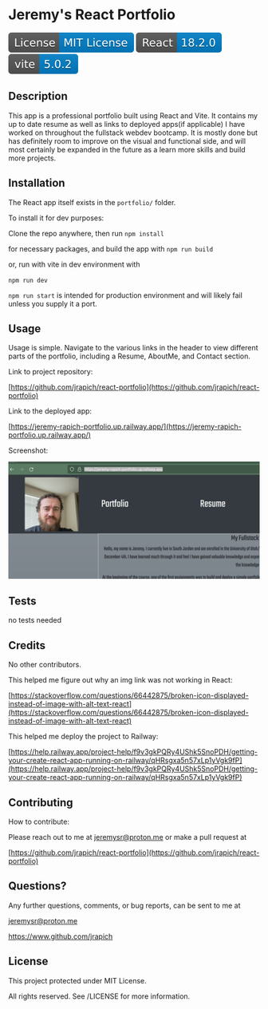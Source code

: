 
# Jeremy's React Portfolio

<img src='./badges//license.svg'>        <img src='./badges//React-18.2.0.svg'>    <img src='./badges/vite-5.0.2.svg'>

## Description
This app is a professional portfolio built using React and Vite. It contains my up to date resume as well as links to deployed apps(if applicable) I have worked on throughout the fullstack webdev bootcamp. It is mostly done but has definitely room to improve on the visual and functional side, and will most certainly be expanded in the future as a learn more skills and build more projects.

## Installation
The React app itself exists in the `portfolio/` folder. 

To install it for dev purposes:     

Clone the repo anywhere, then run `npm install` 

for necessary packages, and build the app with `npm run build` 

or, run with vite in dev environment with 

`npm run dev`     

`npm run start` is intended for production environment and will likely fail unless you supply it a port.

## Usage
Usage is simple. Navigate to the various links in the header to  view different parts of the portfolio, including  a Resume, AboutMe, and Contact section.

Link to project repository: 

[https://github.com/jrapich/react-portfolio](https://github.com/jrapich/react-portfolio)

Link to the deployed app:

[https://jeremy-rapich-portfolio.up.railway.app/](https://jeremy-rapich-portfolio.up.railway.app/)

Screenshot:

![Screenshot](./badges/screenshot.png)

## Tests
no tests needed

## Credits
No other contributors.

This helped me figure out why an img link was not working in React:

[https://stackoverflow.com/questions/66442875/broken-icon-displayed-instead-of-image-with-alt-text-react](https://stackoverflow.com/questions/66442875/broken-icon-displayed-instead-of-image-with-alt-text-react)

This helped me deploy the project to Railway:

[https://help.railway.app/project-help/f9v3gkPQRy4UShk5SnoPDH/getting-your-create-react-app-running-on-railway/qHRsgxa5n57xLp1yVgk9fP](https://help.railway.app/project-help/f9v3gkPQRy4UShk5SnoPDH/getting-your-create-react-app-running-on-railway/qHRsgxa5n57xLp1yVgk9fP)


## Contributing
How to contribute:

Please reach out to me at jeremysr@proton.me or make a pull request at 

[https://github.com/jrapich/react-portfolio](https://github.com/jrapich/react-portfolio)

## Questions?
Any further questions, comments, or bug reports, can be sent to me at 

jeremysr@proton.me

https://www.github.com/jrapich

## License
This project protected under MIT License.

All rights reserved. See /LICENSE for more information.
